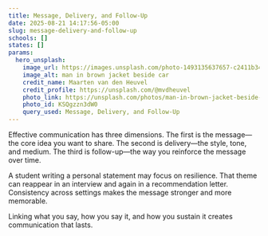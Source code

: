 ```yaml
---
title: Message, Delivery, and Follow-Up
date: 2025-08-21 14:17:56-05:00
slug: message-delivery-and-follow-up
schools: []
states: []
params:
  hero_unsplash:
    image_url: https://images.unsplash.com/photo-1493135637657-c2411b3497ad?crop=entropy&cs=tinysrgb&fit=max&fm=jpg&ixid=M3w3OTUzNDN8MHwxfHJhbmRvbXx8fHx8fHx8fDE3NTU4ODEzMTl8&ixlib=rb-4.1.0&q=80&w=1080
    image_alt: man in brown jacket beside car
    credit_name: Maarten van den Heuvel
    credit_profile: https://unsplash.com/@mvdheuvel
    photo_link: https://unsplash.com/photos/man-in-brown-jacket-beside-car-KSQgzzn3dW0
    photo_id: KSQgzzn3dW0
    query_used: Message, Delivery, and Follow-Up
---
```


Effective communication has three dimensions. The first is the message—the core idea you want to share. The second is delivery—the style, tone, and medium. The third is follow-up—the way you reinforce the message over time.

A student writing a personal statement may focus on resilience. That theme can reappear in an interview and again in a recommendation letter. Consistency across settings makes the message stronger and more memorable.

Linking what you say, how you say it, and how you sustain it creates communication that lasts.
